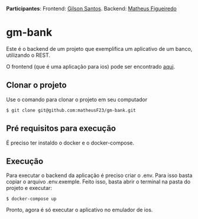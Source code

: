 **Participantes**: Frontend: [Gilson Santos](https://github.com/gilsonsantos03). Backend: [Matheus Figueiredo](https://github.com/matheusF23)

# gm-bank

Este é o backend de um projeto que exemplifica um aplicativo de um banco, utilizando o REST.

O frontend (que é uma aplicação para ios) pode ser encontrado [aqui](https://github.com/gilsonsantos03/gm-bank-ios).

## Clonar o projeto

Use o comando para clonar o projeto em seu computador

```
$ git clone git@github.com:matheusF23/gm-bank.git
```

## Pré requisitos para execução

É preciso ter instaldo o docker e o docker-compose.

## Execução

Para executar o backend da aplicação é preciso criar o .env. Para isso basta copiar o arquivo .env.exemple.
Feito isso, basta abrir o terminal na pasta do projeto e executar:

```
$ docker-compose up
```

Pronto, agora é só executar o aplicativo no emulador de ios.

